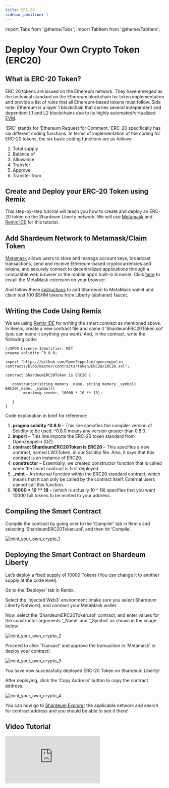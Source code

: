 ```yaml
---
title: ERC-20
sidebar_position: 1
---
```


import Tabs from '@theme/Tabs';
import TabItem from '@theme/TabItem';

# Deploy Your Own Crypto Token (ERC20)

## What is ERC-20 Token?

ERC 20 tokens are issued on the Ethereum network. They have emerged as the technical standard on the Ethereum blockchain for token implementation and provide a list of rules that all Ethereum-based tokens must follow. Side note: Ethereum is a layer 1 blockchain that carries several independent and dependent L1 and L2 blockchains due to its highly automated/virtualized [EVM](https://shardeum.org/blog/ethereum-virtual-machine-evm-simplified/).

‘ERC’ stands for ‘Ethereum Request for Comment.’ ERC-20 specifically has six different coding functions. In terms of implementation of the coding for ERC-20 tokens, the six basic coding functions are as follows:

1. Total supply
2. Balance of
3. Allowance
4. Transfer
5. Approve
6. Transfer from

## Create and Deploy your ERC-20 Token using Remix

This step-by-step tutorial will teach you how to create and deploy an ERC-20 token on the Shardeum Liberty network. We will use [Metamask](https://metamask.io/) and [Remix IDE](https://remix.ethereum.org/) for this tutorial.

## Add Shardeum Network to Metamask/Claim Token

[Metamask](https://metamask.io/) allows users to store and manage account keys, broadcast transactions, send and receive Ethereum-based cryptocurrencies and tokens, and securely connect to decentralized applications through a compatible web browser or the mobile app’s built-in browser. Click [here](https://metamask.io/download/) to install the MetaMask extension on your browser.

And follow these [instructions](https://docs.shardeum.org/basics/claim) to add Shardeum to MetaMask wallet and claim test 100 $SHM tokens from Liberty (alphanet) faucet.

## Writing the Code Using Remix

We are using [Remix IDE](https://remix.ethereum.org/) for writing the smart contract as mentioned above. In Remix, create a new contract file and name it ‘ShardeumERC20Token.sol’ (you can name it anything you want). And, in the contract, write the following code:

<Tabs>
  <TabItem value="solidity" label="Solidity" default>

```solidity
//SPDX-License-Identifier: MIT
pragma solidity ^0.8.0;

import "https://github.com/OpenZeppelin/openzeppelin-contracts/blob/master/contracts/token/ERC20/ERC20.sol";

contract ShardeumERC20Token is ERC20 {

   constructor(string memory _name, string memory _symbol) ERC20(_name, _symbol){
       _mint(msg.sender, 10000 * 10 ** 18);

   }
}
```

  </TabItem>
</Tabs>

Code explanation in brief for reference:

1. **pragma solidity ^0.8.0** – This line specifies the compiler version of Solidity to be used. ^0.8.0 means any version greater than 0.8.0.
2. **import** – This line imports the ERC-20 token standard from OpenZeppelin (OZ).
3. **contract ShardeumERC20Token is ERC20** – This specifies a new contract, named LW3Token, in our Solidity file. Also, it says that this contract is an instance of ERC20.
4. **constructor** – Essentially, we created constructor function that is called when the smart contract is first deployed.
5. **_mint** – An internal function within the ERC20 standard contract, which means that it can only be called by the contract itself. External users cannot call this function.
6. __10000 * 10 ** 18__ – (which is actually 10 ^ 18) specifies that you want 10000 full tokens to be minted to your address.

## Compiling the Smart Contract

Compile the contract by going over to the ‘Compiler’ tab in Remix and selecting ‘ShardeumERC20Token.sol’, and then hit ‘Compile’.

![mint_your_own_crypto_1](/img/mint_your_own_crypto/mint_your_own_crypto_1.jpg)

## Deploying the Smart Contract on Shardeum Liberty

Let’s deploy a fixed supply of 10000 Tokens (You can change it to another supply at the code level).

Go to the ‘Deployer’ tab in Remix.

Select the ‘Injected Web3’ environment (make sure you select Shardeum Liberty Network), and connect your MetaMask wallet.

Now, select the ‘ShardeumERC20Token.sol’ contract, and enter values for the constructor arguments ‘_Name’ and ‘_Symbol’ as shown in the image below.

![mint_your_own_crypto_2](/img/mint_your_own_crypto/mint_your_own_crypto_2.jpg)

Proceed to click ‘Transact’ and approve the transaction in ‘Metamask’ to deploy your contract!

![mint_your_own_crypto_3](/img/mint_your_own_crypto/mint_your_own_crypto_3.jpg)

You have now successfully deployed ERC-20 Token on Shardeum Liberty!

After deploying, click the ‘Copy Address’ button to copy the contract address.

![mint_your_own_crypto_4](/img/mint_your_own_crypto/mint_your_own_crypto_4.jpg)

You can now go to [Shardeum Explorer](https://docs.shardeum.org/network/explorer) the applicable network and search for contract address and you should be able to see it there!

## Video Tutorial

<iframe id="ytplayer" type="text/html"
  class="video"
  src="https://www.youtube.com/embed/sSjzxuxCOCA"
  allowFullScreen="allowFullScreen"
  mozallowfullscreen="mozallowfullscreen"
  msallowfullscreen="msallowfullscreen"
  oallowfullscreen="oallowfullscreen"
  webkitallowfullscreen="webkitallowfullscreen"
  frameBorder="0">
  </iframe>
